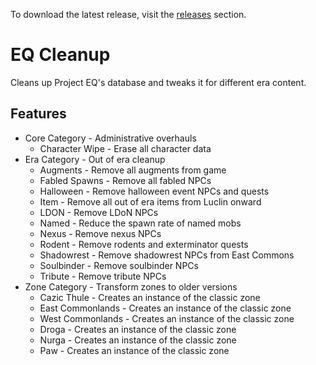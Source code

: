 
To download the latest release, visit the [releases](https://github.com/xackery/eqcleanup/releases) section.

# EQ Cleanup
Cleans up Project EQ's database and tweaks it for different era content.

## Features
- Core Category - Administrative overhauls
  - Character Wipe - Erase all character data
- Era Category - Out of era cleanup
  - Augments - Remove all augments from game
  - Fabled Spawns - Remove all fabled NPCs
  - Halloween - Remove halloween event NPCs and quests
  - Item - Remove all out of era items from Luclin onward
  - LDON - Remove LDoN NPCs
  - Named - Reduce the spawn rate of named mobs
  - Nexus - Remove nexus NPCs
  - Rodent - Remove rodents and exterminator quests
  - Shadowrest - Remove shadowrest NPCs from East Commons
  - Soulbinder - Remove soulbinder NPCs
  - Tribute - Remove tribute NPCs
- Zone Category - Transform zones to older versions
  - Cazic Thule - Creates an instance of the classic zone
  - East Commonlands - Creates an instance of the classic zone
  - West Commonlands - Creates an instance of the classic zone
  - Droga - Creates an instance of the classic zone
  - Nurga - Creates an instance of the classic zone
  - Paw - Creates an instance of the classic zone
### 
